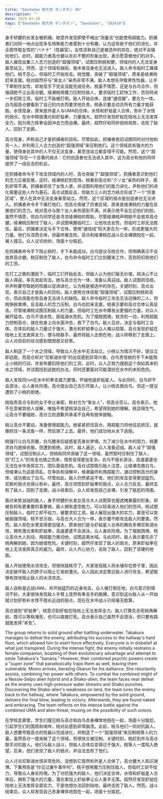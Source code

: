 ```yaml
---
title: "Dandadan 胆大党 ダンダダン 09"
description: ""
date: 2025-03-20
tags: ["Dandadan 胆大党 ダンダダン", "Dandadan", "202410"]
---
```


身手矫健的长发女被抓捕，她意外发现即使不喊出“测量法”也能使用超能力。抓捕者们对同一地点出现多名特殊能力者感到十分有趣，认为这有助于他们的进化，并企图夺取女性的“バナナ”（性器官）。女性坚称自己是被选中的存在，绝对不会输给他们。此时，超能力者高仓健以衣衫不整的形象出现，表示愿意做他们的对手。敌人展现出集三人念力创造的“超强领域”，试图压制桃和健，领域内的人无法变身甚至站立。然而，这个领域有缺陷，施术者自身也无法进入。敌人命令临时工痛揍他们，桃不忍心，但临时工开始攻击。桃觉醒，突破了“超强领域”，原来是绫濑桃赶来支援。桃对超然仔与“臭女人”亲热非常不满。敌人本想先夺取男性性器，让手下牵制住女性，却发现手下完全没能完成任务。桃虽不情愿，还是与白鸟合作，但强调绝不让出高仓健。绫濑桃用魔力压制住敌人，要求临时工赶快工作，否则将进一步扣除工资。临时工不敌被打倒。敌人开始合体，连接“通信腺”，要合为一体。白鸟因高仓健看到了自己的内衣而要求他负责。桃表示要总动员所有力量才能获胜。水怪现身，原来是外星人与UMA的合体。水怪和虾蛄星人合体，弥补了水怪的弱点，在水中释放激光和虾蛄拳，力量强大。超然仔发现虾蛄在陆地上无法发挥全力，因为用力挥拳会因冲击力而自爆。最终，超然仔和同伴扭转局势，击败了敌人，回到了走廊。

高仓现身，声称自己才是抓捕者的目标。尽管如此，抓捕者依旧试图同时对付他和另一人，并利用三人合力创造的“超强领域”来压制他们。这个领域具有强大的力量，使得身处其中的人不仅无法变身，甚至连站立都变得不可能。然而，这个“超强领域”存在一个显著的弱点：它的创造者也无法进入其中，这为高仓和他的同伴提供了一线反击的机会。

在抓捕者命令手下攻击领域内的人时，高仓突破了“超强领域”。抓捕者意识到他们的念力正被反推，这时，绫濑桃赶到现场。桃看到高仓和“クソ女”亲热的样子，感到非常不满。抓捕者抓住了女性人类，并试图利用他们的能力进化，声称他们的进化需要这些人作为基石。高仓试图反击，但敌方三人的念力结合形成了一个“厉害区域”，使人在其中无法变身甚至站立。然而，这个区域的弱点是创造者也无法进入。抓捕者命令手下痛打他们，但高仓突破了厉害区域，原来是绫濑桃的力量在反推他们的念力。桃对高仓与那个女人亲热感到不满，并表示绝不会忘记他们的脸。虽然不情愿，但白鸟同学还是寻求绫濑桃的帮助，尽管绫濑桃声明她不会放弃高仓健。绫濑桃压制住了敌人，并试图唤醒临时工，让他攻击女性，但临时工却无法胜任。最后，抓捕者决定与手下合体，使用“通信线”将大家合为一体，形成更强大的力量。他们与涅西合体，但最终被击败。高仓和绫濑桃在战斗后全裸拥抱在一起，被人撞见。众人议论纷纷，场面十分尴尬。

在抓捕者命令手下阻止桃时，手下未能成功。白鸟提议与桃合作，但明确表示不会放弃高仓健。桃压制住了敌人，白鸟命令临时工们立刻醒来工作，否则将扣除他们的工资。

在打工之歌的激励下，临时工们开始反击，但敌人认为他们毫无价值。桃决心不让敌人得逞，率先发起攻击。她与高仓合为一体，准备认真迎战。敌人试图抓住桃，并声称要夺取她的性器以促进进化，认为桃是被选中的存在。关键时刻，高仓出现，表示自己才是敌人的目标。敌人使用合体技能“超强领域”，试图压制桃和高仓，但此技能也有自身无法进入的缺陷。敌人命令临时工攻击无法动弹的二人，但桃挣脱束缚，反击敌人的念力压制。白鸟也赶来支援，桃表示要和高仓合体认真反击。尽管绫濑桃试图压制敌人的力量，但临时工在水中爆发出更强的力量，对众人展开猛攻。白鸟不谙水性，面临溺水危机。为了摆脱困境，桃灵机一动，利用超能力控制高仓，骑在他身上向水面冲去，救下了白鸟。敌人见状，决定与临时工合体。合体后的敌人力量过于强大，激光和虾蛄拳让众人难以招架。高仓发现虾蛄在陆地上无法发挥全力，便与桃联手，最终将敌人击倒在地，战斗转移到了走廊上。众人对目前的状况感到既困惑又好笑。

敌人制造了一个水之领域，导致众人在水中无法站立。小桃认为情况不妙，提议立即逃跑，而高仓却对“尼斯湖水怪”的出现感到异常兴奋。白鸟责怪她的手下未能阻止小桃的行动，并宣布要扣除他们的工资。此时，众人正努力摆脱这个突如其来的水之领域，并试图找到逃脱的办法，同时还要面对可能潜伏在水中的未知危险。

敌人发现冈run在水中的拳击威力更强，怀疑他是虾蛄星人。与此同时，白鸟却不会游泳，众人身处险境。高仓提出自己去引开敌人，让小桃去救白鸟，但这一提议遭到了小桃的拒绝。

桃指责高仓与别的女子举止亲昵，称对方为“笨女人”，但高仓否认。高仓表示，他不在意被其他人误解，唯独不希望桃误会自己，希望得到她的理解。桃显得生气，让高仓不要碰她，高仓立刻道歉并承诺不会再有肢体接触。

桃让高仓不要动，准备使用超能力。她紧紧抓住高仓，用超能力将他往前挤压，就像抓住一条活鱼一样，然后骑了上去。最终，他们成功地从水下逃脱。

桃强行让白鸟苏醒，白鸟醒来后疑惑是否身处梦境。为了减少在水中的阻力，桃要求白鸟脱掉衣服，但遭到拒绝。此时，敌人逼近，众人准备迎战。敌人设下“超强领域”，试图压制众人，但桃和同伴突破了这一领域，虽然暂时压制住了敌人，但“打工人”的攻击也随之而来，情势变得更加复杂。白鸟不擅长游泳，高速婆婆也无法在水中发挥实力，团队面临危机。高仓试图吸引敌人注意，让绫濑去救白鸟，但绫濑认为这是添乱。在争执和误解中，绫濑最终利用超能力，通过控制高仓的身体，成功救出了白鸟。尽管如此，敌人仍然紧追不舍，他们的攻击变得更加猛烈，尼斯的弱点也得以弥补。最终，高仓领悟到虾蛄拳的弱点，众人合力反击，最终击败了敌人，回到了走廊。战斗结束后，众人却发现自己全裸，引发了尴尬的场面。

面对来势汹汹的敌人，身手矫健的长发女高仓大人试图穿衣服遮掩暴露的形象，却被告知有更重要的事要做。敌人拥有虚空能力，可以轻易进入他们的空间。桃试图压制敌人，临时工却不给力，被要求扣工资。敌人展现出强大的实力，甚至可以突破超强领域。桃不甘示弱，与高仓大人合为一体，表示要不断攻击敌人的要害。然而，敌人却在水里变得更加强大，原来他们是与虾蛄星人合体的赛伯多佛尼斯湖水怪，拥有激光束和虾蛄拳。高速婆婆不会游泳，众人身处险境。为了摆脱困境，桃让高仓大人别动，用超能力推动他，试图逃离水域。与此同时，敌人表示要先杀了桃再解剖她，因为她很危险。关键时刻，超然仔发现了敌人的弱点，原来虾蛄拳在地上无法发挥真正的威力。最终，众人齐心协力，击败了敌人，回到了坚硬的地面。

敌人开始使用水流攻击，但很快就耗尽了。大家发现敌人将水储存在脖子里，因此决定破坏敌人的脖子以阻止它发射激光。众人因此决定靠近敌人进行攻击，希望能够有效地阻止敌人的水流攻击。

敌人自称是近战UMA，并开始猛烈的近身攻击，众人被打倒在地，白鸟意识到情况不妙。大家很快发现敌人手臂上竟然有拳击手的胳膊，意识到这伙敌人从一开始就计划好弥补水怪不擅长近战的弱点，现在在水中战斗已经毫无胜算。

高仓提到“虾蛄拳”，桃意识到虾蛄在陆地上无法发挥全力。敌人打算先杀死桃再解剖，既可以等桃淹死，也可以直接打死。高仓表示自己虽然不会游泳，但只要有路就能发挥“本気”。

The group returns to solid ground after battling underwater. Takakura manages to defeat the enemy, attributing his success to the hallway's hard floor, which allowed him to exert force effectively. Everyone is in disbelief at what just transpired. During the intense fight, the enemy initially restrains a female companion, boasting of their evolutionary advantage and attempt to seize Takakura's "banana." However, their combined psychic powers create a "super zone" that paradoxically traps them as well, leaving them vulnerable. Momo arrives, berating Okarun for his dalliance. She reluctantly assists, combining her power with others. To combat the combined might of a Nessie-Selpo alien hybrid and a Shako-alien, the team faces near defeat as the enemy uses high-pressure water streams and Shako punches. Discovering the Shako-alien's weakness on land, the team lures the enemy back to the hallway, where Takakura, empowered by the solid ground, delivers the final blow, leading to victory. Afterwards, they are found naked and embracing. The team reflects on the intense battle against the combined UMA and alien threat, musing on the possibility of such unions.

在学校走廊里，学生们撞见桃与高仓和白鸟赤身裸体地抱在一起，场面十分尴尬，引起学生们的围观和喧哗，桃对此感到非常崩溃。此前，桃与他们一同对抗敌人，敌人想要夺取高仓的性器以完成进化，并制造了一个“超强领域”来压制桃等人的力量。虽然高仓一度突破了这个领域，但很快又被压制。关键时刻，桃赶到并与高仓联手对抗敌人。他们与敌人战斗，但敌人合体后变得过于强大，桃等人一度陷入绝望。后来，他们发现了敌人的弱点，并设法击败了他们。

众人讨论尼斯湖水怪非常危险，没想到它竟然和外星人合体了。高仓健大人知识渊博。下集预告是“你见过屠牛事件吗”。桃子想用魔力压制住敌人，但临时工却不给力，导致众人身处险境。为了对抗强大的敌人，他们决定合体。水怪和虾蛄星人合体后，拥有了强大的力量，激光束加上虾蛄拳让众人束手无策。超然仔发现虾蛄在陆地上无法发挥全部实力，于是他想办法回到陆地，最终击败了敌人。然而，战斗结束后，众人却发现自己赤身裸体地抱在一起，场面十分尴尬。